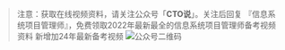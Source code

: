 > 注意：获取在线视频资料，请关注公众号「**CTO说**」。关注后回复  『信息系统项目管理师』，免费领取2022年最新最全的信息系统项目管理师备考视频资料
>  新增加24年最新备考视频
> ![公众号二维码](https://cdn-static.uoko.com/qrcode.jpg)
